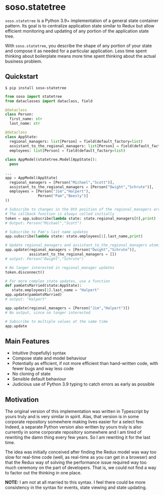 # soso.statetree

`soso.statetree` is a Python 3.9+ implementation of a general state container
pattern. Its goal is to centralize application state similar to Redux but allow
efficient monitoring and updating of any portion of the application state tree.

With `soso.statetree`, you describe the shape of any portion of your state and
compose it as needed for a particular application. Less time spent thinking
about boilerplate means more time spent thinking about the actual business
problem.

## Quickstart

`$ pip install soso-statetree`

```python
from soso import statetree
from dataclasses import dataclass, field

@dataclass
class Person:
  first_name: str
  last_name: str

@dataclass
class AppState:
  regional_managers: list[Person] = field(default_factory=list)
  assistant_to_the_regional_managers: list[Person] = field(default_factory=list)
  employees: list[Person] = field(default_factory=list)
  
class AppModel(statetree.Model[AppState]):
  pass
  
...
app = AppModel(AppState(
  regional_managers = [Person("Michael","Scott")],
  assistant_to_the_regional_managers = [Person("Dwight","Schrute")],
  employees = [Person("Jim","Halpert"),
               Person("Pam","Beesly")] 
))

# Subscribe to changes in the 0th position of the regional_managers array.
# The callback function is always called initially
token = app.subscribe(lambda state: state.regional_managers[0],print)
# Output: Person("Michael","Scott")

# Subscribe to Pam's last name updates
app.subscribe(lambda state: state.employees[1].last_name,print)

# Update regional_managers and assistant_to_the_regional_managers atomically
app.update(regional_managers = [Person("Dwight","Schrute")],
           assistant_to_the_regional_managers = [])
# output: Person("Dwight","Schrute")

# No longer interested in regional_manager updates
token.disconnect()

# For more complex state updates, use a function
def pamGetsMarried(state:AppState):
   state.employees[1].last_name = "Halpert"
app.update(pamGetsMarried)
# output: "Halpert"

app.update(regional_managers = [Person("Jim","Halpert")])
# No output, since no longer interested

# Subscribe to multiple values at the same time
app.update
```

## Main Features

* Intuitive (hopefully) syntax
* Compose state and model behaviour
* Potentially as efficient, if not more efficient than hand-written code, with
  fewer bugs and way less code
* No cloning of state
* Sensible default behaviour
* Judicious use of Python 3.9 typing to catch errors as early as possible

## Motivation

The original version of this implementation was written in Typescript by yours
truly and is very similar in spirit. Alas, that version is in some corporate
repository somewhere making lives easier for a select few. Indeed, a separate
Python version also written by yours truly is also currently in some corporate
repository somewhere and I am tired of rewriting the damn thing every few years.
So I am rewriting it for the last time.

The idea was initially conceived after finding the Redux model was way too slow
for real-time code (well, as real-time as you can get in a browser) and that the
Redux way of solving the performance issue required way too much ceremony on the
part of developers. That is, we could not find a way to factor out the thinking
in one place.

**NOTE:** I am not at all married to this syntax. I feel there could be more
consistency in the syntax for events, state viewing and state updating.
